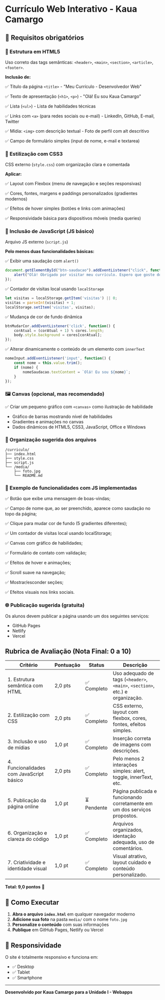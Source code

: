 # Currículo Web Interativo - Kaua Camargo

## 📌 Requisitos obrigatórios

### 🧱 Estrutura em HTML5
Uso correto das tags semânticas: `<header>`, `<main>`, `<section>`, `<article>`, `<footer>`.

**Inclusão de:**

✅ Título da página `<title>` - "Meu Currículo - Desenvolvedor Web"

✅ Texto de apresentação (`<h1>`, `<p>`) - "Olá! Eu sou Kaua Camargo"

✅ Lista (`<ul>`) - Lista de habilidades técnicas

✅ Links com `<a>` (para redes sociais ou e-mail) - LinkedIn, GitHub, E-mail, Twitter

✅ Mídia: `<img>` com descrição textual - Foto de perfil com alt descritivo

✅ Campo de formulário simples (input de nome, e-mail e textarea)

### 🎨 Estilização com CSS3
CSS externo (`style.css`) com organização clara e comentada

**Aplicar:**

✅ Layout com Flexbox (menu de navegação e seções responsivas)

✅ Cores, fontes, margens e paddings personalizados (gradientes modernos)

✅ Efeitos de hover simples (botões e links com animações)

✅ Responsividade básica para dispositivos móveis (media queries)

### 🧠 Inclusão de JavaScript (JS básico)
Arquivo JS externo (`script.js`)

**Pelo menos duas funcionalidades básicas:**

✅ Exibir uma saudação com `alert()`
```javascript
document.getElementById("btn-saudacao").addEventListener("click", function() {
    alert("Olá! Obrigado por visitar meu currículo. Espero que goste do que viu! 😊");
});
```

✅ Contador de visitas local usando `localStorage`
```javascript
let visitas = localStorage.getItem('visitas') || 0;
visitas = parseInt(visitas) + 1;
localStorage.setItem('visitas', visitas);
```

✅ Mudança de cor de fundo dinâmica
```javascript
btnMudarCor.addEventListener('click', function() {
    corAtual = (corAtual + 1) % cores.length;
    body.style.background = cores[corAtual];
});
```

✅ Alterar dinamicamente o conteúdo de um elemento com `innerText`
```javascript
nomeInput.addEventListener('input', function() {
    const nome = this.value.trim();
    if (nome) {
        nomeSaudacao.textContent = `Olá! Eu sou ${nome}`;
    }
});
```

### 🖼️ Canvas (opcional, mas recomendado)
✅ Criar um pequeno gráfico com `<canvas>` como ilustração de habilidade

- Gráfico de barras mostrando nível de habilidades
- Gradientes e animações no canvas
- Dados dinâmicos de HTML5, CSS3, JavaScript, Office e Windows

### 📁 Organização sugerida dos arquivos
```
/curriculo/
├── index.html
├── style.css
├── script.js
└── /media/
    ├── foto.jpg
    └── README.md
```

### 🧪 Exemplo de funcionalidades com JS implementadas
✅ Botão que exibe uma mensagem de boas-vindas;

✅ Campo de nome que, ao ser preenchido, aparece como saudação no topo da página;

✅ Clique para mudar cor de fundo (5 gradientes diferentes);

✅ Um contador de visitas local usando localStorage;

✅ Canvas com gráfico de habilidades;

✅ Formulário de contato com validação;

✅ Efeitos de hover e animações;

✅ Scroll suave na navegação;

✅ Mostrar/esconder seções;

✅ Efeitos visuais nos links sociais.

### 🌐 Publicação sugerida (gratuita)
Os alunos devem publicar a página usando um dos seguintes serviços:

- GitHub Pages
- Netlify
- Vercel

## Rubrica de Avaliação (Nota Final: 0 a 10)

| Critério | Pontuação | Status | Descrição |
|----------|-----------|--------|-----------|
| 1. Estrutura semântica com HTML | 2,0 pts | ✅ Completo | Uso adequado de tags (`<header>`, `<main>`, `<section>`, etc.) e organização. |
| 2. Estilização com CSS | 2,0 pts | ✅ Completo | CSS externo, layout com flexbox, cores, fontes, efeitos simples. |
| 3. Inclusão e uso de mídias | 1,0 pt | ✅ Completo | Inserção correta de imagens com descrições. |
| 4. Funcionalidades com JavaScript básico | 2,0 pts | ✅ Completo | Pelo menos 2 interações simples: alert, toggle, innerText, etc. |
| 5. Publicação da página online | 1,0 pt | ⏳ Pendente | Página publicada e funcionando corretamente em um dos serviços propostos. |
| 6. Organização e clareza do código | 1,0 pt | ✅ Completo | Arquivos organizados, identação adequada, uso de comentários. |
| 7. Criatividade e identidade visual | 1,0 pt | ✅ Completo | Visual atrativo, layout cuidado e conteúdo personalizado. |

**Total: 9,0 pontos** 🎉

## 🚀 Como Executar

1. **Abra o arquivo `index.html`** em qualquer navegador moderno
2. **Adicione sua foto** na pasta `media/` com o nome `foto.jpg`
3. **Personalize o conteúdo** com suas informações
4. **Publique** em GitHub Pages, Netlify ou Vercel

## 📱 Responsividade

O site é totalmente responsivo e funciona em:
- ✅ Desktop
- ✅ Tablet  
- ✅ Smartphone

---

**Desenvolvido por Kaua Camargo para a Unidade I - Webapps** 